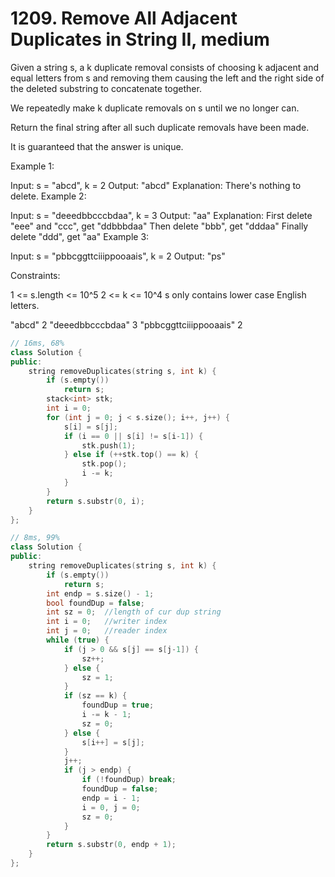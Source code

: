 # 1209. Remove All Adjacent Duplicates in String II, medium

Given a string s, a k duplicate removal consists of choosing k adjacent and equal letters from s and removing them causing the left and the right side of the deleted substring to concatenate together.

We repeatedly make k duplicate removals on s until we no longer can.

Return the final string after all such duplicate removals have been made.

It is guaranteed that the answer is unique.

 

Example 1:

Input: s = "abcd", k = 2
Output: "abcd"
Explanation: There's nothing to delete.
Example 2:

Input: s = "deeedbbcccbdaa", k = 3
Output: "aa"
Explanation: 
First delete "eee" and "ccc", get "ddbbbdaa"
Then delete "bbb", get "dddaa"
Finally delete "ddd", get "aa"
Example 3:

Input: s = "pbbcggttciiippooaais", k = 2
Output: "ps"
 

Constraints:

1 <= s.length <= 10^5
2 <= k <= 10^4
s only contains lower case English letters.

"abcd"
2
"deeedbbcccbdaa"
3
"pbbcggttciiippooaais"
2

```c++
// 16ms, 68%
class Solution {
public:
    string removeDuplicates(string s, int k) {
        if (s.empty())
            return s;
        stack<int> stk;
        int i = 0;
        for (int j = 0; j < s.size(); i++, j++) {
            s[i] = s[j];
            if (i == 0 || s[i] != s[i-1]) {
                stk.push(1);
            } else if (++stk.top() == k) {
                stk.pop();
                i -= k;
            }
        }
        return s.substr(0, i);
    }
};

// 8ms, 99%
class Solution {
public:
    string removeDuplicates(string s, int k) {
        if (s.empty())
            return s;
        int endp = s.size() - 1;
        bool foundDup = false;
        int sz = 0;  //length of cur dup string
        int i = 0;   //writer index
        int j = 0;   //reader index
        while (true) {
            if (j > 0 && s[j] == s[j-1]) {
                sz++;
            } else {
                sz = 1;
            }
            if (sz == k) {
                foundDup = true;
                i -= k - 1;
                sz = 0;
            } else {
                s[i++] = s[j];
            }
            j++;
            if (j > endp) {
                if (!foundDup) break;
                foundDup = false;
                endp = i - 1;
                i = 0, j = 0;
                sz = 0;
            }
        }
        return s.substr(0, endp + 1);
    }
};
```